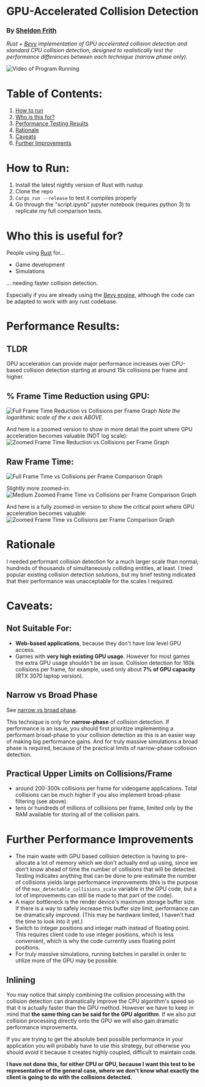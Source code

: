 # GPU-Accelerated Collision Detection

### By [Sheldon Frith](https://sheldonfrith.com)

_Rust + [Bevy](https://bevyengine.org/) implementation of GPU accelerated collision detection and standard CPU collision detection, designed to realistically test the performance differences between each technique (narrow phase only)._

![Video of Program Running](/assets/images/CollisionsGifCropped.gif)

# Table of Contents:

1. [How to run](#how-to-run)
2. [Who is this for?](#who)
3. [Performance Testing Results](#results)
4. [Rationale](#rationale)
5. [Caveats](#caveats)
6. [Further Improvements](#improvements)

<a id="how-to-run"></a>

# How to Run:

1. Install the latest nightly version of Rust with rustup
2. Clone the repo
3. `Cargo run --release` to test it compiles properly
4. Go through the "script.ipynb" jupyter notebook (requires python 3) to replicate my full comparison tests.

<a id="who"></a>

# Who this is useful for?

People using [Rust](https://www.rust-lang.org/) for...

- Game development
- Simulations

... needing faster collision detection.

Especially if you are already using the [Bevy engine](https://bevyengine.org/), although the code can be adapted to work with any rust codebase.

<a id="results"></a>

# Performance Results:

## TLDR

GPU acceleration can provide major performance increases over CPU-based collision detection starting at around 15k collisions per frame and higher.

## % Frame Time Reduction using GPU:

![Full Frame Time Reduction vs Collisions per Frame Graph](/assets/images/FullFTRvsCPF.png)
_Note the logarithmic scale of the x axis ABOVE._

And here is a zoomed version to show in more detail the point where GPU acceleration becomes valuable (NOT log scale):
![Zoomed Frame Time Reduction vs Collisions per Frame Graph](assets/images/ZoomedFTRvsCPF.png)

## Raw Frame Time:

![Full Frame Time vs Collisions per Frame Comparison Graph](/assets/images/FullFTvsCPF.png)

Slightly more zoomed-in:
![Medium Zoomed Frame Time vs Collisions per Frame Comparison Graph](assets/images/MediumFTvsCPF.png)

And here is a fully zoomed-in version to show the critical point where GPU acceleration becomes valuable:
![Zoomed Frame Time vs Collisions per Frame Comparison Graph](assets/images/ZoomedFTvsCPF.png)

<a id="rationale"></a>

# Rationale

I needed performant collision detection for a much larger scale than normal; hundreds of thousands of simultaneously colliding entities, at least. I tried popular existing collision detection solutions, but my brief testing indicated that their performance was unacceptable for the scales I required.

<a id="caveats"></a>

# Caveats:

## Not Suitable For:

- **Web-based applications**, because they don't have low level GPU access.
- Games with **very high existing GPU usage**. However for most games the extra GPU usage shouldn't be an issue. Collision detection for 160k collisions per frame, for example, used only about **7% of GPU capacity** (RTX 3070 laptop version).

## Narrow vs Broad Phase

See [narrow vs broad phase](https://developer.mozilla.org/en-US/docs/Games/Techniques/2D_collision_detection#collision_performance).

This technique is only for **narrow-phase** of collision detection. If performance is an issue, you should first prioritize implementing a performant broad-phase to your collision detection as this is an easier way of making big performance gains. And for truly massive simulations a broad phase is required, because of the practical limits of narrow-phase collosion detection.

## Practical Upper Limits on Collisions/Frame

- around 200-300k collisions per frame for videogame applications. Total collisions can be much higher if you also implement broad-phase filtering (see above).
- tens or hundreds of millions of collisions per frame, limited only by the RAM available for storing all of the collision pairs.

<a id="improvements"></a>

# Further Performance Improvements

- The main waste with GPU based collision detection is having to pre-allocate a lot of memory which we don't actually end up using, since we don't know ahead of time the number of collisions that will be detected. Testing indicates anything that can be done to pre-estimate the number of collisions yields large performance improvements (this is the purpose of the `max_detectable_collisions_scale` variable in the GPU code, but a lot of improvements can still be made to that part of the code).
- A major bottleneck is the render device's maximum storage buffer size. If there is a way to safely increase this buffer size limit, performance can be dramatically improved. (This may be hardware limited, I haven't had the time to look into it yet.)
- Switch to integer positions and integer math instead of floating point. This requires client code to use integer positions, which is less convenient, which is why the code currently uses floating point positions.
- For truly massive simulations, running batches in parallel in order to utilize more of the GPU may be possible.

## Inlining

You may notice that simply combining the collision processing with the collision detection can dramatically improve the CPU algorithm's speed so that it is actually faster than the GPU method. However we have to keep in mind that **the same thing can be said for the GPU algorithm**. If we also put collision processing directly onto the GPU we will also gain dramatic performance improvements.

If you are trying to get the absolute best possible performance in your application you will probably have to use this strategy, but otherwise you should avoid it because it creates highly coupled, difficult to maintain code.

**I have not done this, for either CPU or GPU, because I want this test to be representative of the general case, where we don't know what exactly the client is going to do with the collisions detected.**
